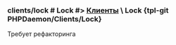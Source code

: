 ### clients/lock # Lock #> [Клиенты](#clients) \ Lock {tpl-git PHPDaemon/Clients/Lock}

Требует рефакторинга